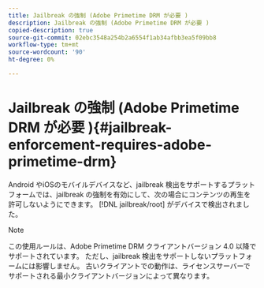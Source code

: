 ```yaml
---
title: Jailbreak の強制 (Adobe Primetime DRM が必要 )
description: Jailbreak の強制 (Adobe Primetime DRM が必要 )
copied-description: true
source-git-commit: 02ebc3548a254b2a6554f1ab34afbb3ea5f09bb8
workflow-type: tm+mt
source-wordcount: '90'
ht-degree: 0%

---
```


# Jailbreak の強制 (Adobe Primetime DRM が必要 ){#jailbreak-enforcement-requires-adobe-primetime-drm}

Android やiOSのモバイルデバイスなど、jailbreak 検出をサポートするプラットフォームでは、jailbreak の強制を有効にして、次の場合にコンテンツの再生を許可しないようにできます。 [!DNL jailbreak/root] がデバイスで検出されました。

>[!NOTE]
>
>この使用ルールは、Adobe Primetime DRM クライアントバージョン 4.0 以降でサポートされています。 ただし、jailbreak 検出をサポートしないプラットフォームには影響しません。 古いクライアントでの動作は、ライセンスサーバーでサポートされる最小クライアントバージョンによって異なります。
